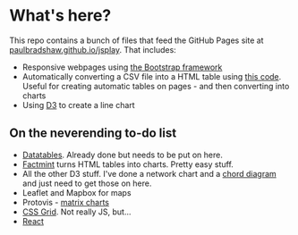 # What's here?

This repo contains a bunch of files that feed the GitHub Pages site at [paulbradshaw.github.io/jsplay](https://paulbradshaw.github.io/jsplay/). That includes:

* Responsive webpages using [the Bootstrap framework](http://getbootstrap.com/)
* Automatically converting a CSV file into a HTML table using [this code](http://bl.ocks.org/ndarville/7075823). Useful for creating automatic tables on pages - and then converting into charts
* Using [D3](https://d3js.org/) to create a line chart

## On the neverending to-do list

* [Datatables](https://datatables.net/). Already done but needs to be put on here.
* [Factmint](https://github.com/factmint/Charts) turns HTML tables into charts. Pretty easy stuff.
* All the other D3 stuff. I've done a network chart and a [chord diagram](https://bost.ocks.org/mike/uberdata/) and just need to get those on here.
* Leaflet and Mapbox for maps
* Protovis - [matrix charts](http://mbostock.github.io/protovis/ex/matrix.html)
* [CSS Grid](https://css-tricks.com/snippets/css/complete-guide-grid/). Not really JS, but...
* [React](https://facebook.github.io/react/)
